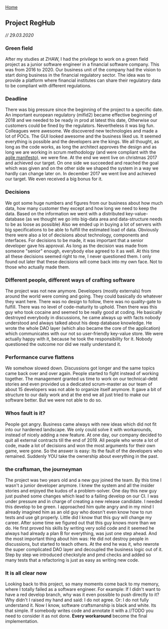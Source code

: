 [Home](/)

## Project RegHub
*// 29.03.2020*

### Green field
After my studies at ZHAW, I had the privilege to work on a green field project as a junior software engineer in a financial software company. This was from 2016 to 2020.
Our business unit of the company had the vision to start doing business in the financial regulatory sector. 
The idea was to provide a platform where financial institutes can share their regulatory data to be compliant with different regulations. 

### Deadline
There was big pressure since the beginning of the project to a specific date. An important european regulatory (mifid2) became effective beginning of 2018 and we needed to be ready in prod at latest this date, 
Otherwise our customers could be fined by the regulators.
Nevertheless it was big fun. Colleagues were awesome. We discovered new technologies and made a lot of POCs. The GUI looked awesome and the business liked us. It seemed everything is possible and the developers are the kings. 
We all thought, as long as the code works, as long the architect approves the design and as long we are working in scrum methodology (and were compliant with the [agile manifesto](https://agilemanifesto.org/)), we were fine.
At the end we went live on christmas 2017 and achieved our target. On one side we succeeded and reached the goal which was given and on the other side we shaped the system in a way we hardly can change later on.
In december 2017 we went live and achieved our target. We even received a big bonus for it.

### Decisions
We got some huge numbers and figures from our business about how much data, how many customer they except and how long we need to keep the data.
Based on the information we went with a distributed key-value-database (as we thought we go into big-data area and data-structure needs to be as loose as possible)
Also we ended up in buying a lot of servers with big specifications to be able to fulfill the estimated load of data.
Obviously there were also a lot of decisions about technology, components and interfaces.
For decisions to be made, it was important that a senior developer gave his approval. As long as the decision was made from someone "senior" enough, everybody else agreed to it as well. 
At this time all these decisions seemed right to me, I never questioned them. I only found out later that these decisions will come back into my own face. Not to those who actually made them.

### Different people, different ways of crafting software
The project was not new anymore. Developers (mostly externals) from around the world were coming and going. They could basically do whatever they want here. There was no design to follow, there was no quality-gate to fulfill. 
There was no level of code-maturity to uphold.
Then there was this guy who took cocaine and seemed to be really good at coding. He basically destroyed everybody in discussions, he came always up with facts nobody understood and always talked about his deep database knowledge.
He wrote the whole DAO layer (which also became the core of the application) which communicates with our not so user-friendly key-value store. 
We were actually happy with it, because he took the responsibility for it. Nobody questioned the outcome nor did we really understand it.
 
### Performance curve flattens
We somehow slowed down. Discussions got longer and the same topics came back over and over again. People started to fight instead of working together.
The management granted us time to work on our technical-debt stories and even provided us a dedicated scrum-master as our team of about 15 developers was not able to organize itself anymore. 
It gave a bit of structure to our daily work and at the end we all just tried to make our software better. But we were not able to do so. 

### Whos fault is it? 
People got angry. Business came always with new ideas which did not fit into our hardened landscape. We only could solve it with workarounds, instead of nicely adding a new feature. 
At one day, our company decided to quit all external contracts till the end of 2019. All people who wrote a lot of code, made a lot of decisions and won the most arguments for their own game, were gone.
So the answer is easy: Its the fault of the developers who remained. Suddenly YOU take the ownership about everything in the past.

### the craftsman, the journeyman
The project was two years old and a new guy joined the team. By this time I wasn't a junior developer anymore. I knew the system and all the insider stories and enjoyed the kudos of a problem-solver. 
One day this new guy just pushed some changes which lead to a failing develop on our CI. I was under pressure and in charge of creating a new release candidate. I needed this develop to be green.
I approached him quite angry and in my mind I already imagined him as an old guy who doesn't even know how to run tests and use git properly. Little did I know that this guy will change my career.
After some time we figured out that this guy knows more than we do. He first proved his skills by writing very solid code and it seemed he always had already a plan B for everything, was just one step ahead.
And the most important thing about him was: He did not destroy people in discussions, but started to teach others. 
At the end he was it, who rewrote the super complicated DAO layer and decoupled the business logic out of it. Step by step we introduced checkstyle and pmd checks and added so many tests that a refactoring is just as easy as writing new code.  

### It is all clear now
Looking back to this project, so many moments come back to my memory, where I totally failed as a software engineer. 
For example: If I didn't want to have a red develop branch, why was it even possible to push directly to it? 
Why didn't I raised my hand and said: I do not agree. Or: I do not fully understand it.
Now I know, software craftsmanship is black and white. Its that simple. If somebody writes code and annotate it with a //TODO you need to consider it as not done. **Every workaround** become the final implementation.